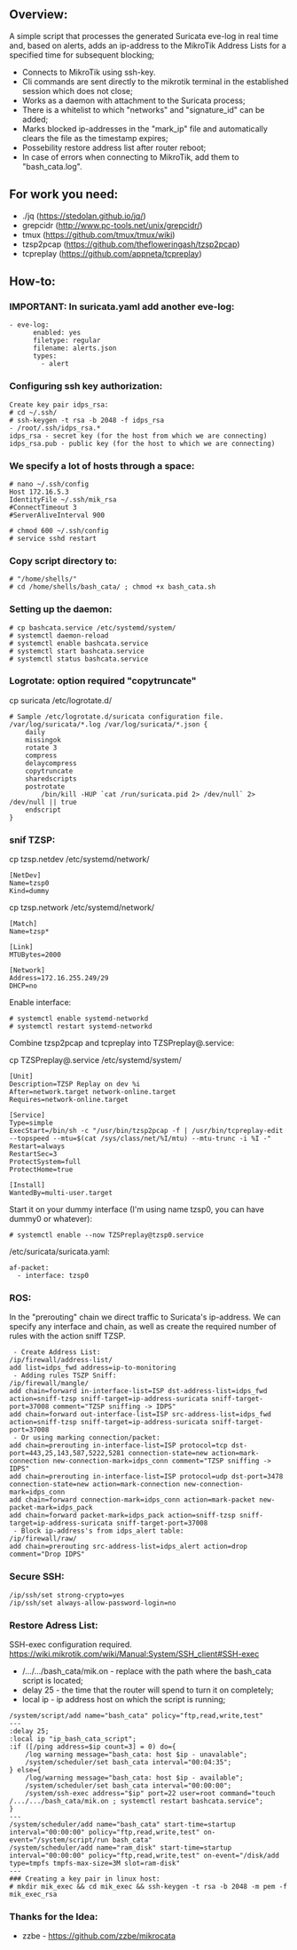 ## Overview:
A simple script that processes the generated Suricata eve-log in real time and, based on alerts, adds an ip-address to the MikroTik Address Lists for a specified time for subsequent blocking;
* Connects to MikroTik using ssh-key.
* Cli commands are sent directly to the mikrotik terminal in the established session which does not close;
* Works as a daemon with attachment to the Suricata process;
* There is a whitelist to which "networks" and "signature_id" can be added;
* Marks blocked ip-addresses in the "mark_ip" file and automatically clears the file as the timestamp expires;
* Possebility restore address list after router reboot;
* In case of errors when connecting to MikroTik, add them to "bash_cata.log".

## For work you need:
* ./jq (https://stedolan.github.io/jq/)
* grepcidr (http://www.pc-tools.net/unix/grepcidr/)
* tmux (https://github.com/tmux/tmux/wiki)
* tzsp2pcap (https://github.com/thefloweringash/tzsp2pcap)
* tcpreplay (https://github.com/appneta/tcpreplay)

## How-to:
### IMPORTANT: In suricata.yaml add another eve-log:
```
- eve-log:
      enabled: yes
      filetype: regular
      filename: alerts.json
      types:
        - alert
```

### Configuring ssh key authorization:
```
Create key pair idps_rsa:
# cd ~/.ssh/
# ssh-keygen -t rsa -b 2048 -f idps_rsa
- /root/.ssh/idps_rsa.*
idps_rsa - secret key (for the host from which we are connecting)
idps_rsa.pub - public key (for the host to which we are connecting)
```

### We specify a lot of hosts through a space:
```
# nano ~/.ssh/config
Host 172.16.5.3
IdentityFile ~/.ssh/mik_rsa
#ConnectTimeout 3
#ServerAliveInterval 900

# chmod 600 ~/.ssh/config
# service sshd restart
```

### Copy script directory to:
```
# "/home/shells/"
# cd /home/shells/bash_cata/ ; chmod +x bash_cata.sh
```

### Setting up the daemon:
```
# cp bashcata.service /etc/systemd/system/
# systemctl daemon-reload
# systemctl enable bashcata.service
# systemctl start bashcata.service
# systemctl status bashcata.service
```

### Logrotate: option required "copytruncate"
cp suricata /etc/logrotate.d/
```
# Sample /etc/logrotate.d/suricata configuration file.
/var/log/suricata/*.log /var/log/suricata/*.json {
    daily
    missingok
    rotate 3
    compress
    delaycompress
    copytruncate
    sharedscripts
    postrotate
        /bin/kill -HUP `cat /run/suricata.pid 2> /dev/null` 2> /dev/null || true
    endscript
}
```

### snif TZSP:
cp tzsp.netdev /etc/systemd/network/
```
[NetDev]
Name=tzsp0
Kind=dummy
```

cp tzsp.network /etc/systemd/network/
```
[Match]
Name=tzsp*

[Link]
MTUBytes=2000

[Network]
Address=172.16.255.249/29
DHCP=no
```

Enable interface:
```
# systemctl enable systemd-networkd
# systemctl restart systemd-networkd
```

Combine tzsp2pcap and tcpreplay into TZSPreplay@.service:

cp TZSPreplay@.service /etc/systemd/system/
```
[Unit]
Description=TZSP Replay on dev %i
After=network.target network-online.target
Requires=network-online.target

[Service]
Type=simple
ExecStart=/bin/sh -c "/usr/bin/tzsp2pcap -f | /usr/bin/tcpreplay-edit --topspeed --mtu=$(cat /sys/class/net/%I/mtu) --mtu-trunc -i %I -"
Restart=always
RestartSec=3
ProtectSystem=full
ProtectHome=true

[Install]
WantedBy=multi-user.target
```

Start it on your dummy interface (I'm using name tzsp0, you can have dummy0 or whatever):
```
# systemctl enable --now TZSPreplay@tzsp0.service
```

/etc/suricata/suricata.yaml:
```
af-packet:
  - interface: tzsp0
```

### ROS:
In the "prerouting" chain we direct traffic to Suricata's ip-address. We can specify any interface and chain, as well as create the required number of rules with the action sniff TZSP.
```
 - Create Address List:
/ip/firewall/address-list/
add list=idps_fwd address=ip-to-monitoring
 - Adding rules TSZP Sniff:
/ip/firewall/mangle/
add chain=forward in-interface-list=ISP dst-address-list=idps_fwd action=sniff-tzsp sniff-target=ip-address-suricata sniff-target-port=37008 comment="TZSP sniffing -> IDPS"
add chain=forward out-interface-list=ISP src-address-list=idps_fwd action=sniff-tzsp sniff-target=ip-address-suricata sniff-target-port=37008
 - Or using marking connection/packet:
add chain=prerouting in-interface-list=ISP protocol=tcp dst-port=443,25,143,587,5222,5281 connection-state=new action=mark-connection new-connection-mark=idps_conn comment="TZSP sniffing -> IDPS"
add chain=prerouting in-interface-list=ISP protocol=udp dst-port=3478 connection-state=new action=mark-connection new-connection-mark=idps_conn
add chain=forward connection-mark=idps_conn action=mark-packet new-packet-mark=idps_pack
add chain=forward packet-mark=idps_pack action=sniff-tzsp sniff-target=ip-address-suricata sniff-target-port=37008
 - Block ip-address's from idps_alert table:
/ip/firewall/raw/
add chain=prerouting src-address-list=idps_alert action=drop comment="Drop IDPS"
```

### Secure SSH:
```
/ip/ssh/set strong-crypto=yes
/ip/ssh/set always-allow-password-login=no
```

### Restore Adress List:
SSH-exec configuration required. https://wiki.mikrotik.com/wiki/Manual:System/SSH_client#SSH-exec
* /.../.../bash_cata/mik.on - replace with the path where the bash_cata script is located;
* delay 25 - the time that the router will spend to turn it on completely;
* local ip - ip address host on which the script is running;
```
/system/script/add name="bash_cata" policy="ftp,read,write,test"
---
:delay 25;
:local ip "ip_bash_cata_script";
:if ([/ping address=$ip count=3] = 0) do={
    /log warning message="bash_cata: host $ip - unavalable";
    /system/scheduler/set bash_cata interval="00:04:35";
} else={
    /log/warning message="bash_cata: host $ip - available";
    /system/scheduler/set bash_cata interval="00:00:00";
    /system/ssh-exec address="$ip" port=22 user=root command="touch /.../.../bash_cata/mik.on ; systemctl restart bashcata.service";
}
---
/system/scheduler/add name="bash_cata" start-time=startup interval="00:00:00" policy="ftp,read,write,test" on-event="/system/script/run bash_cata"
/system/scheduler/add name="ram_disk" start-time=startup interval="00:00:00" policy="ftp,read,write,test" on-event="/disk/add type=tmpfs tmpfs-max-size=3M slot=ram-disk"
---
### Сreating a key pair in linux host:
# mkdir mik_exec && cd mik_exec && ssh-keygen -t rsa -b 2048 -m pem -f mik_exec_rsa
```

### Thanks for the Idea:
* zzbe - https://github.com/zzbe/mikrocata
